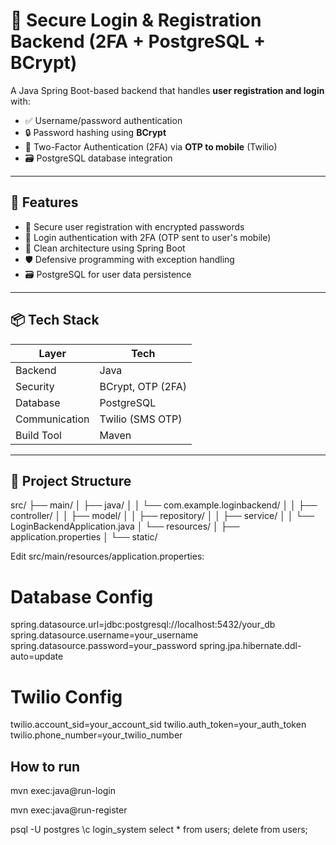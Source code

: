 # 🔐 Secure Login & Registration Backend (2FA + PostgreSQL + BCrypt)

A Java Spring Boot-based backend that handles **user registration and login** with:

- ✅ Username/password authentication
- 🔒 Password hashing using **BCrypt**
- 📱 Two-Factor Authentication (2FA) via **OTP to mobile** (Twilio)
- 🗃️ PostgreSQL database integration

---

## 🚀 Features

- 🔐 Secure user registration with encrypted passwords
- 🔑 Login authentication with 2FA (OTP sent to user's mobile)
- 🧵 Clean architecture using Spring Boot
- 🛡️ Defensive programming with exception handling
- 🗃️ PostgreSQL for user data persistence

---

## 📦 Tech Stack

| Layer        | Tech                |
|--------------|---------------------|
| Backend      | Java                |
| Security     | BCrypt, OTP (2FA)   |
| Database     | PostgreSQL          |
| Communication| Twilio (SMS OTP)    |
| Build Tool   | Maven               |

---

## 📁 Project Structure
src/
├── main/
│ ├── java/
│ │ └── com.example.loginbackend/
│ │ ├── controller/
│ │ ├── model/
│ │ ├── repository/
│ │ ├── service/
│ │ └── LoginBackendApplication.java
│ └── resources/
│ ├── application.properties
│ └── static/

Edit src/main/resources/application.properties:
# Database Config
spring.datasource.url=jdbc:postgresql://localhost:5432/your_db
spring.datasource.username=your_username
spring.datasource.password=your_password
spring.jpa.hibernate.ddl-auto=update

# Twilio Config
twilio.account_sid=your_account_sid
twilio.auth_token=your_auth_token
twilio.phone_number=your_twilio_number

## How to run 

mvn exec:java@run-login

mvn exec:java@run-register

psql -U postgres
\c login_system
select * from users;
delete from users;

